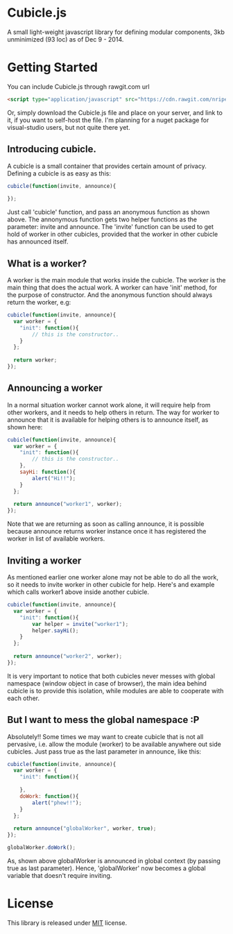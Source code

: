 Cubicle.js
==========

A small light-weight javascript library for defining modular components, 3kb unminimized (93 loc) as of Dec 9 - 2014.

# Getting Started

You can include Cubicle.js through rawgit.com url
```Html
<script type="application/javascript" src="https://cdn.rawgit.com/nripendra/Cubicle.js/v0.1.0/Cubicle.js"></script>
```
Or, simply download the Cubicle.js file and place on your server, and link to it, if you want to self-host the file. I'm planning for a nuget package for visual-studio users, but not quite there yet.

## Introducing cubicle.

A cubicle is a small container that provides certain amount of privacy. Defining a cubicle is as easy as this:

```Javascript
cubicle(function(invite, announce){
  
});
```
Just call 'cubicle' function, and pass an anonymous function as shown above. The annonymous function gets two helper functions as the parameter: invite and announce. The 'invite' function can be used to get hold of worker in other cubicles, provided that the worker in other cubicle has announced itself.

## What is a worker?
A worker is the main module that works inside the cubicle. The worker is the main thing that does the actual work. A worker can have 'init' method, for the purpose of constructor. And the anonymous function should always return the worker, e.g:

```Javascript
cubicle(function(invite, announce){
  var worker = {
    "init": function(){
        // this is the constructor..
    }
  };
  
  return worker;
});
```
## Announcing a worker
In a normal situation worker cannot work alone, it will require help from other workers, and it needs to help others in return. The way for worker to announce that it is available for helping others is to announce itself, as shown here:

```Javascript
cubicle(function(invite, announce){
  var worker = {
    "init": function(){
        // this is the constructor..
    },
    sayHi: function(){
        alert("Hi!!");
    }
  };
  
  return announce("worker1", worker);
});
```
Note that we are returning as soon as calling announce, it is possible because announce returns worker instance once it has registered the worker in list of available workers.

## Inviting a worker
As mentioned earlier one worker alone may not be able to do all the work, so it needs to invite worker in other cubicle for help. Here's and example which calls worker1 above inside another cubicle.

```Javascript
cubicle(function(invite, announce){
  var worker = {
    "init": function(){
        var helper = invite("worker1");
        helper.sayHi();
    }
  };
  
  return announce("worker2", worker);
});
```
It is very important to notice that both cubicles never messes with global namespace (window object in case of browser), the main idea behind cubicle is to provide this isolation, while modules are able to cooperate with each other.

## But I want to mess the global namespace :P

Absolutely!! Some times we may want to create cubicle that is not all pervasive, i.e. allow the module (worker) to be available anywhere out side cubicles. Just pass true as the last parameter in announce, like this:

```Javascript
cubicle(function(invite, announce){
  var worker = {
    "init": function(){
        
    },
    doWork: function(){
        alert("phew!!");
    }
  };
  
  return announce("globalWorker", worker, true);
});

globalWorker.doWork();
```
As, shown above globalWorker is announced in global context (by passing true as last parameter). Hence, 'globalWorker' now becomes a global variable that doesn't require inviting.

# License
This library is released under [MIT](https://github.com/nripendra/Cubicle.js/blob/master/LICENSE) license.
